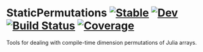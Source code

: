 # StaticPermutations [![Stable](https://img.shields.io/badge/docs-stable-blue.svg)](https://jipolanco.github.io/StaticPermutations.jl/stable) [![Dev](https://img.shields.io/badge/docs-dev-blue.svg)](https://jipolanco.github.io/StaticPermutations.jl/dev) [![Build Status](https://github.com/jipolanco/StaticPermutations.jl/workflows/CI/badge.svg)](https://github.com/jipolanco/StaticPermutations.jl/actions) [![Coverage](https://codecov.io/gh/jipolanco/StaticPermutations.jl/branch/master/graph/badge.svg)](https://codecov.io/gh/jipolanco/StaticPermutations.jl)

Tools for dealing with compile-time dimension permutations of Julia arrays.
